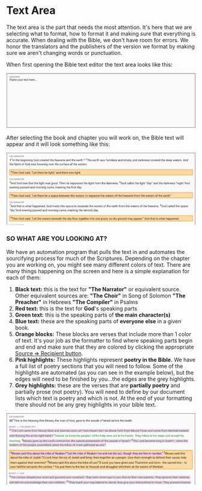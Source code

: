 # Text Area

The text area is the part that needs the most attention. It's here that we are selecting what to format, how to format it and making sure that everything is accurate. When dealing with the Bible, we don't have room for errors. We honor the translators and the publishers of the version we format by making sure we aren't changing words or punctuation.

When first opening the Bible text editor the text area looks like this:

![&quot;formless and empty, and darkness covered the deep&quot; \(Gen 1:2\)](../../../.gitbook/assets/screen-shot-2019-06-10-at-1.45.14-pm.png)

After selecting the book and chapter you will work on, the Bible text will appear and it will look something like this:

![](../../../.gitbook/assets/screen-shot-2019-06-10-at-1.48.26-pm.png)

### SO WHAT ARE YOU LOOKING AT?

We have an automation program that pulls the text in and automates the sourcifying process for much of the Scriptures. Depending on the chapter you are working on, you might see many different colors of text. There are many things happening on the screen and here is a simple explanation for each of them:

1. **Black text:** this is the text for **"The Narrator"** or equivalent source. Other equivalent sources are:  **"The Choir"** in Song of Solomon **"The Preacher"** in Hebrews  **"The Compiler"** in Psalms
2. **Red text:** this is the text for **God**'s speaking parts
3. **Green text:** this is the speaking parts of **the main character\(s\)**
4. **Blue text:** these are the speaking parts of **everyone else** in a given book.
5. **Orange blocks:** These blocks are verses that include more than 1 color of text. It's your job as the formatter to find where speaking parts begin and end and make sure that they are colored  by clicking the appropriate [Source =&gt; Recipient button](../source-greater-than-recipient-buttons.md).
6. **Pink highlights:** These highlights represent **poetry in the Bible.** We have a full list of poetry sections that you will need to follow. Some of the highlights are automated \(as you can see in the example below\), but the edges will need to be finished by you...the edges are the grey highlights.
7. **Grey highlights:** these are the verses that are **partially poetry** and partially prose \(not poetry\). You will need to define by our document lists which text is poetry and which is not. At the end of your formatting there should not be any grey highlights in your bible text.

![](../../../.gitbook/assets/screen-shot-2019-06-10-at-2.03.38-pm.png)



